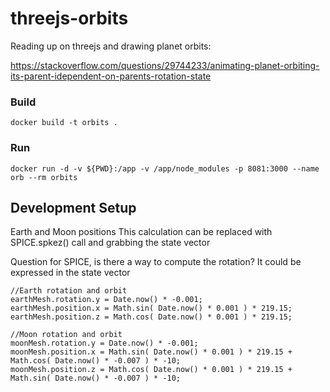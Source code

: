 # threejs-orbits

Reading up on threejs and drawing planet orbits:

https://stackoverflow.com/questions/29744233/animating-planet-orbiting-its-parent-idependent-on-parents-rotation-state

### Build
```
docker build -t orbits .
```

### Run
```
docker run -d -v ${PWD}:/app -v /app/node_modules -p 8081:3000 --name orb --rm orbits
```

## Development Setup
Earth and Moon positions
This calculation can be replaced with SPICE.spkez() call and grabbing the state vector

Question for SPICE, is there a way to compute the rotation?  It could be expressed in the state vector

```
//Earth rotation and orbit
earthMesh.rotation.y = Date.now() * -0.001;
earthMesh.position.x = Math.sin( Date.now() * 0.001 ) * 219.15;
earthMesh.position.z = Math.cos( Date.now() * 0.001 ) * 219.15;

//Moon rotation and orbit
moonMesh.rotation.y = Date.now() * -0.001;
moonMesh.position.x = Math.sin( Date.now() * 0.001 ) * 219.15 + Math.cos( Date.now() * -0.007 ) * -10;
moonMesh.position.z = Math.cos( Date.now() * 0.001 ) * 219.15 + Math.sin( Date.now() * -0.007 ) * -10;
```